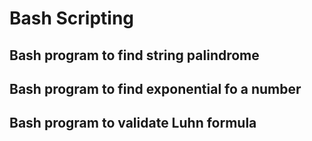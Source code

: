# Bash Scripting

## Bash program to find string palindrome

## Bash program to find exponential fo a number

## Bash program to validate Luhn formula
